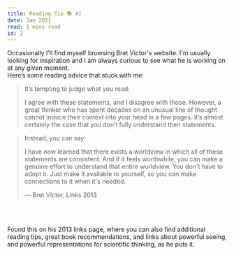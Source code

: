 ```yaml
---
title: Reading Tip 📚 #1
date: Jan 2021
read: 1 mins read
id: 2
---
```

Occasionally I'll find myself browsing Bret Victor's website. I'm usually looking for inspiration and I am always curious to see what he is working on at any given moment.
<br/>
Here’s some reading advice that stuck with me:
<br/>

> 
> It’s tempting to judge what you read:
> 
> I agree with these statements, and I disagree with those.
>  However, a great thinker who has spent decades on an unusual line of thought cannot induce their context into your head in a few pages. It’s almost certainly the case that you don’t fully understand their statements.
>

>
> Instead, you can say:
>
> I have now learned that there exists a worldview in which all of these statements are consistent.
> And if it feels worthwhile, you can make a genuine effort to understand that entire worldview. You don't have to adopt it. Just make it available to yourself, so you can make connections to it when it's needed.
>
> — Bret Victor, Links 2013
>

<br/>
<br/>

Found this on his 2013 links page, where you can also find additional reading tips, great book recommendations, and links about powerful seeing, and powerful representations for scientific thinking, as he puts it.

